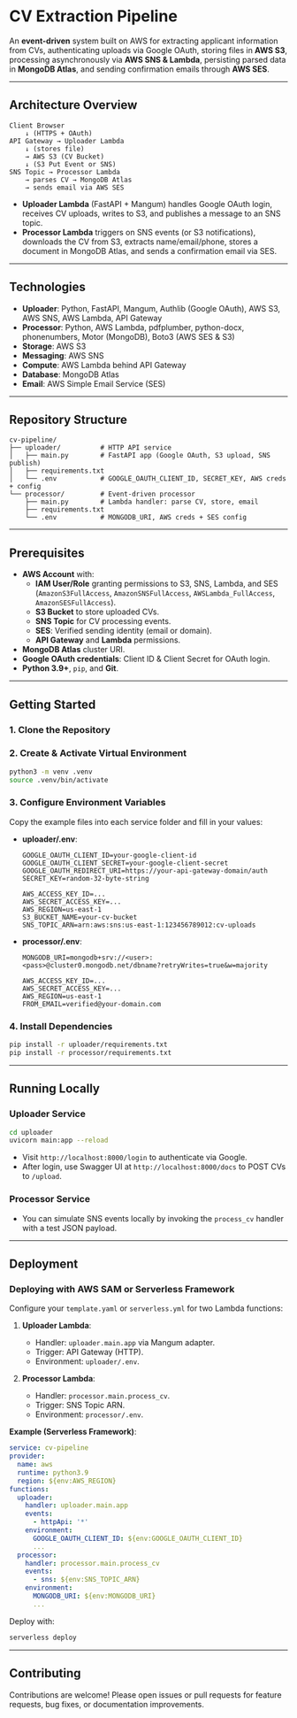 # CV Extraction Pipeline

An **event-driven** system built on AWS for extracting applicant information from CVs, authenticating uploads via Google OAuth, storing files in **AWS S3**, processing asynchronously via **AWS SNS & Lambda**, persisting parsed data in **MongoDB Atlas**, and sending confirmation emails through **AWS SES**.

---

## Architecture Overview

```text
Client Browser
    ↓ (HTTPS + OAuth)
API Gateway → Uploader Lambda
    ↓ (stores file)
    → AWS S3 (CV Bucket)
    ↓ (S3 Put Event or SNS)
SNS Topic → Processor Lambda
    → parses CV → MongoDB Atlas
    → sends email via AWS SES
```

- **Uploader Lambda** (FastAPI + Mangum) handles Google OAuth login, receives CV uploads, writes to S3, and publishes a message to an SNS topic.
- **Processor Lambda** triggers on SNS events (or S3 notifications), downloads the CV from S3, extracts name/email/phone, stores a document in MongoDB Atlas, and sends a confirmation email via SES.

---

## Technologies

- **Uploader**: Python, FastAPI, Mangum, Authlib (Google OAuth), AWS S3, AWS SNS, AWS Lambda, API Gateway
- **Processor**: Python, AWS Lambda, pdfplumber, python-docx, phonenumbers, Motor (MongoDB), Boto3 (AWS SES & S3)
- **Storage**: AWS S3
- **Messaging**: AWS SNS
- **Compute**: AWS Lambda behind API Gateway
- **Database**: MongoDB Atlas
- **Email**: AWS Simple Email Service (SES)

---

## Repository Structure

```text
cv-pipeline/
├── uploader/          # HTTP API service
│   ├── main.py        # FastAPI app (Google OAuth, S3 upload, SNS publish)
│   ├── requirements.txt
│   └── .env           # GOOGLE_OAUTH_CLIENT_ID, SECRET_KEY, AWS creds + config
└── processor/         # Event-driven processor
    ├── main.py        # Lambda handler: parse CV, store, email
    ├── requirements.txt
    └── .env           # MONGODB_URI, AWS creds + SES config
```

---

## Prerequisites

- **AWS Account** with:
  - **IAM User/Role** granting permissions to S3, SNS, Lambda, and SES (`AmazonS3FullAccess`, `AmazonSNSFullAccess`, `AWSLambda_FullAccess`, `AmazonSESFullAccess`).
  - **S3 Bucket** to store uploaded CVs.
  - **SNS Topic** for CV processing events.
  - **SES**: Verified sending identity (email or domain).
  - **API Gateway** and **Lambda** permissions.
- **MongoDB Atlas** cluster URI.
- **Google OAuth credentials**: Client ID & Client Secret for OAuth login.
- **Python 3.9+**, `pip`, and **Git**.

---

## Getting Started

### 1. Clone the Repository

### 2. Create & Activate Virtual Environment

```bash
python3 -m venv .venv
source .venv/bin/activate
```

### 3. Configure Environment Variables

Copy the example files into each service folder and fill in your values:

- **uploader/.env**:

  ```dotenv
  GOOGLE_OAUTH_CLIENT_ID=your-google-client-id
  GOOGLE_OAUTH_CLIENT_SECRET=your-google-client-secret
  GOOGLE_OAUTH_REDIRECT_URI=https://your-api-gateway-domain/auth
  SECRET_KEY=random-32-byte-string

  AWS_ACCESS_KEY_ID=...
  AWS_SECRET_ACCESS_KEY=...
  AWS_REGION=us-east-1
  S3_BUCKET_NAME=your-cv-bucket
  SNS_TOPIC_ARN=arn:aws:sns:us-east-1:123456789012:cv-uploads
  ```

- **processor/.env**:

  ```dotenv
  MONGODB_URI=mongodb+srv://<user>:<pass>@cluster0.mongodb.net/dbname?retryWrites=true&w=majority

  AWS_ACCESS_KEY_ID=...
  AWS_SECRET_ACCESS_KEY=...
  AWS_REGION=us-east-1
  FROM_EMAIL=verified@your-domain.com
  ```

### 4. Install Dependencies

```bash
pip install -r uploader/requirements.txt
pip install -r processor/requirements.txt
```

---

## Running Locally

### Uploader Service

```bash
cd uploader
uvicorn main:app --reload
```

- Visit `http://localhost:8000/login` to authenticate via Google.
- After login, use Swagger UI at `http://localhost:8000/docs` to POST CVs to `/upload`.

### Processor Service

- You can simulate SNS events locally by invoking the `process_cv` handler with a test JSON payload.

---

## Deployment

### Deploying with AWS SAM or Serverless Framework

Configure your `template.yaml` or `serverless.yml` for two Lambda functions:

1. **Uploader Lambda**:

   - Handler: `uploader.main.app` via Mangum adapter.
   - Trigger: API Gateway (HTTP).
   - Environment: `uploader/.env`.

2. **Processor Lambda**:

   - Handler: `processor.main.process_cv`.
   - Trigger: SNS Topic ARN.
   - Environment: `processor/.env`.

**Example (Serverless Framework)**:

```yaml
service: cv-pipeline
provider:
  name: aws
  runtime: python3.9
  region: ${env:AWS_REGION}
functions:
  uploader:
    handler: uploader.main.app
    events:
      - httpApi: '*'
    environment:
      GOOGLE_OAUTH_CLIENT_ID: ${env:GOOGLE_OAUTH_CLIENT_ID}
      ...
  processor:
    handler: processor.main.process_cv
    events:
      - sns: ${env:SNS_TOPIC_ARN}
    environment:
      MONGODB_URI: ${env:MONGODB_URI}
      ...
```

Deploy with:

```bash
serverless deploy
```

---

## Contributing

Contributions are welcome! Please open issues or pull requests for feature requests, bug fixes, or documentation improvements.

